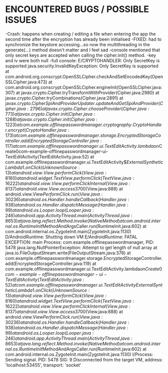 # ENCOUNTERED BUGS / POSSIBLE ISSUES

-Crash: happens when creating / editing a file when entering the app the second time after the encryption has already been initialised
    -FIXED: had to synchronize the keystore accessing...so now the multithreading in the generate(...) method doesn't matter and I feel sad
    -console mentioned that only secret keys are accepted when calling the cipher.init() method.
    -key and iv were both null
    -full console:
        E/CRYPTOHANDLER: Only SecretKey is supported
        java.security.InvalidKeyException: Only SecretKey is supported
        at com.android.org.conscrypt.OpenSSLCipher.checkAndSetEncodedKey(OpenSSLCipher.java:473)
        at com.android.org.conscrypt.OpenSSLCipher.engineInit(OpenSSLCipher.java:307)
        at javax.crypto.Cipher.tryTransformWithProvider(Cipher.java:2980)
        at javax.crypto.Cipher.tryCombinations(Cipher.java:2891)
        at javax.crypto.Cipher$SpiAndProviderUpdater.updateAndGetSpiAndProvider(Cipher.java:2796)
        at javax.crypto.Cipher.chooseProvider(Cipher.java:773)
        at javax.crypto.Cipher.init(Cipher.java:1288)
        at javax.crypto.Cipher.init(Cipher.java:1223)
        at com.example.offlinepasswordmanager.cryptography.CryptoHandler.encrypt(CryptoHandler.java:173)
        at com.example.offlinepasswordmanager.storage.EncryptedStorageController.add(EncryptedStorageController.java:117)
        at com.example.offlinepasswordmanager.ui.TextEditActivity.lambda$onCreate$0$com-example-offlinepasswordmanager-ui-TextEditActivity(TextEditActivity.java:52)
        at com.example.offlinepasswordmanager.ui.TextEditActivity$$ExternalSyntheticLambda1.onClick(Unknown Source:13)
        at android.view.View.performClick(View.java:8160)
        at android.widget.TextView.performClick(TextView.java:16222)
        at android.view.View.performClickInternal(View.java:8137)
        at android.view.View.access$3700(View.java:888)
        at android.view.View$PerformClick.run(View.java:30236)
        at android.os.Handler.handleCallback(Handler.java:938)
        at android.os.Handler.dispatchMessage(Handler.java:99)
        at android.os.Looper.loop(Looper.java:246)
        at android.app.ActivityThread.main(ActivityThread.java:8653)
        at java.lang.reflect.Method.invoke(Native Method)
        at com.android.internal.os.RuntimeInit$MethodAndArgsCaller.run(RuntimeInit.java:602)
        at com.android.internal.os.ZygoteInit.main(ZygoteInit.java:1130)
        D/AndroidRuntime: Shutting down VM
        E/AndroidRuntime: FATAL EXCEPTION: main
        Process: com.example.offlinepasswordmanager, PID: 5478
        java.lang.NullPointerException: Attempt to get length of null array
        at java.io.FileOutputStream.write(FileOutputStream.java:376)
        at com.example.offlinepasswordmanager.storage.EncryptedStorageController.add(EncryptedStorageController.java:119)
        at com.example.offlinepasswordmanager.ui.TextEditActivity.lambda$onCreate$0$com-example-offlinepasswordmanager-ui-TextEditActivity(TextEditActivity.java:52)
        at com.example.offlinepasswordmanager.ui.TextEditActivity$$ExternalSyntheticLambda1.onClick(Unknown Source:13)
        at android.view.View.performClick(View.java:8160)
        at android.widget.TextView.performClick(TextView.java:16222)
        at android.view.View.performClickInternal(View.java:8137)
        at android.view.View.access$3700(View.java:888)
        at android.view.View$PerformClick.run(View.java:30236)
        at android.os.Handler.handleCallback(Handler.java:938)
        at android.os.Handler.dispatchMessage(Handler.java:99)
        at android.os.Looper.loop(Looper.java:246)
        at android.app.ActivityThread.main(ActivityThread.java:8653)
        at java.lang.reflect.Method.invoke(Native Method)
        at com.android.internal.os.RuntimeInit$MethodAndArgsCaller.run(RuntimeInit.java:602)
        at com.android.internal.os.ZygoteInit.main(ZygoteInit.java:1130)
        I/Process: Sending signal. PID: 5478 SIG: 9
        Disconnected from the target VM, address: 'localhost:53455', transport: 'socket'